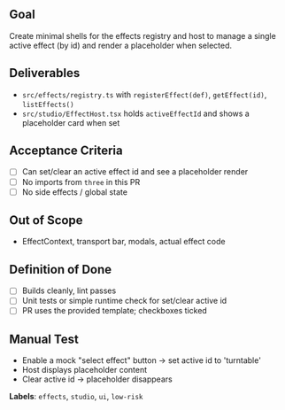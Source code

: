 ## Goal
Create minimal shells for the effects registry and host to manage a single active effect (by id) and render a placeholder when selected.

## Deliverables
- `src/effects/registry.ts` with `registerEffect(def)`, `getEffect(id)`, `listEffects()`
- `src/studio/EffectHost.tsx` holds `activeEffectId` and shows a placeholder card when set

## Acceptance Criteria
- [ ] Can set/clear an active effect id and see a placeholder render
- [ ] No imports from `three` in this PR
- [ ] No side effects / global state

## Out of Scope
- EffectContext, transport bar, modals, actual effect code

## Definition of Done
- [ ] Builds cleanly, lint passes
- [ ] Unit tests or simple runtime check for set/clear active id
- [ ] PR uses the provided template; checkboxes ticked

## Manual Test
- Enable a mock "select effect" button → set active id to 'turntable'
- Host displays placeholder content
- Clear active id → placeholder disappears

**Labels**: `effects`, `studio`, `ui`, `low-risk`
